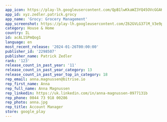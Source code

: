 ```yaml
---
app_icon: https://play-lh.googleusercontent.com/QpB1lwKkaWZ3YQ45OVcGGAKtsgJWlP3VKaEWTAWqsAsGPRflddtDoM4Y9Ia5vqT1ZA
app_id: xyz.zedler.patrick.grocy
app_name: 'Grocy: Grocery Management'
app_screenshot: https://play-lh.googleusercontent.com/Z62GVLG37lM_V3e9pEYNGd_a2GSAECUVlz3n_a7e9DPBbm88Dp2oRAUDUss0uqeNxB3T
category: House & Home
country: IL
id: acAL1SPmQog1
language: en
most_recent_release: '2024-01-26T00:00:00'
publisher_id: '2298507'
publisher_name: Patrick Zedler
rank: '123'
release_count_in_past_year: '11'
release_count_in_past_year_category: 13
release_count_in_past_year_top_in_category: 18
rep_email: anna.magnussen@bitrise.io
rep_first_name: Anna
rep_full_name: Anna Magnussen
rep_linkedin: https://uk.linkedin.com/in/anna-magnussen-0977131b
rep_phone: 0044 73 918 00286
rep_photo: anna.jpg
rep_title: Account Manager
store: google_play
---
```


